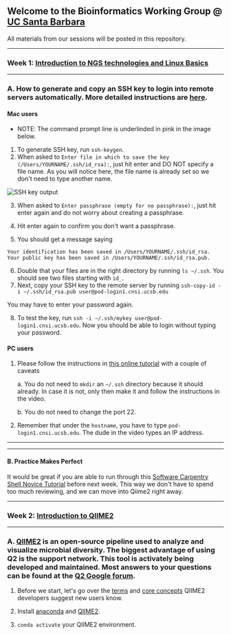 ## Welcome to the Bioinformatics Working Group @ [UC Santa Barbara](https://www.ucsb.edu/)

All materials from our sessions will be posted in this repository. 

---

### Week 1: [Introduction to NGS technologies and Linux Basics](https://github.com/tarunaaggarwal/bwg-s19/blob/master/presentations/Week1-Intro2NGStech-LinuxBasics.pdf)

---

### A. **How to generate and copy an SSH key to login into remote servers automatically**. More detailed instructions are [here](https://www.ssh.com/ssh/copy-id#sec-Setting-up-public-key-authentication).

#### Mac users

* NOTE: The command prompt line is underlinded in pink in the image below.  

1. To generate SSH key, run `ssh-keygen`. 
2. When asked to `Enter file in which to save the key (/Users/YOURNAME/.ssh/id_rsa):`, just hit enter and DO NOT specify a file name. As you will notice here, the file name is already set so we don't need to type another name.

 ![SSH key output](https://www.dropbox.com/s/tel2ic79jcf9pfl/ssh-key-4-macs.png?raw=1)

3. When asked to `Enter passphrase (empty for no passphrase):`, just hit enter again and do not worry about creating a passphrase.

4. Hit enter again to confirm you don't want a passphrase.

5. You should get a message saying 
```
Your identification has been saved in /Users/YOURNAME/.ssh/id_rsa.
Your public key has been saved in /Users/YOURNAME/.ssh/id_rsa.pub.
```
6. Double that your files are in the right directory by running `ls ~/.ssh`. You should see two files starting with `id_`.
7. Next, copy your SSH key to the remote server by running `ssh-copy-id -i ~/.ssh/id_rsa.pub user@pod-login1.cnsi.ucsb.edu`

You may have to enter your password again.

8. To test the key, run `ssh -i ~/.ssh/mykey user@pod-login1.cnsi.ucsb.edu`. Now you should be able to login without typing your password.
	

#### PC users

1. Please follow the instructions in [this online tutorial](https://www.youtube.com/watch?v=DDjSjC4SAYM) with a couple of caveats
	
	a. You do not need to `mkdir` an `~/.ssh` directory because it should already. In case it is not, only then make it and follow the instructions in the video.
	
	b. You do not need to change the port 22. 
	
2. Remember that under the `hostname`, you have to type `pod-login1.cnsi.ucsb.edu`. The dude in the video types an IP address.


---
___
#### B. **Practice Makes Perfect** 
It would be great if you are able to run through this [Software Carpentry Shell Novice Tutorial](http://swcarpentry.github.io/shell-novice/) before next week. This way we don't have to spend too much reviewing, and we can move into Qiime2 right away. 

---

### Week 2: [Introduction to QIIME2](https://github.com/tarunaaggarwal/bwg-s19/blob/master/presentations/Week1-Intro2NGStech-LinuxBasics.pdf)

---

### A. [QIIME2](https://qiime2.org/) is an open-source pipeline used to analyze and visualize microbial diversity. The biggest advantage of using Q2 is the support network. This tool is activately being developed and maintained. Most answers to your questions can be found at the [Q2 Google forum](https://forum.qiime2.org/). 

1. Before we start, let's go over the [terms](https://docs.qiime2.org/2019.1/glossary/) and [core concepts](https://docs.qiime2.org/2019.1/concepts/) QIIME2 developers suggest new users know. 
 
2. Install [anaconda](https://www.anaconda.com/distribution/#linux) and [QIIME2](https://docs.qiime2.org/2019.1/install/native/#install-qiime-2-within-a-conda-environment).

3. `conda activate` your QIIME2 environment. 


